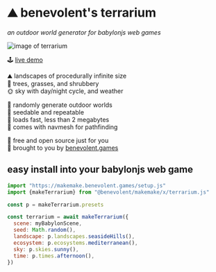 
# ⛰️ benevolent's terrarium

*an outdoor world generator for babylonjs web games*

![image of terrarium](https://dl.dropbox.com/s/nzgvtr3jybog7k0/terrarium.jpg)

🕹️ [live demo](https://makemake.benevolent.games/terrarium/)  

⛰️ landscapes of procedurally infinite size  
🌳 trees, grasses, and shrubbery  
🌞 sky with day/night cycle, and weather  

🎲 randomly generate outdoor worlds  
🌱 seedable and repeatable  
💾 loads fast, less than 2 megabytes  
🧭 comes with navmesh for pathfinding  

💖 free and open source just for you  
👼 brought to you by [benevolent.games](https://benevolent.games/)  

## easy install into your babylonjs web game

```js
import "https://makemake.benevolent.games/setup.js"
import {makeTerrarium} from "@benevolent/makemake/x/terrarium.js"

const p = makeTerrarium.presets

const terrarium = await makeTerrarium({
  scene: myBabylonScene,
  seed: Math.random(),
  landscape: p.landscapes.seasideHills(),
  ecosystem: p.ecosystems.mediterranean(),
  sky: p.skies.sunny(),
  time: p.times.afternoon(),
})
```

